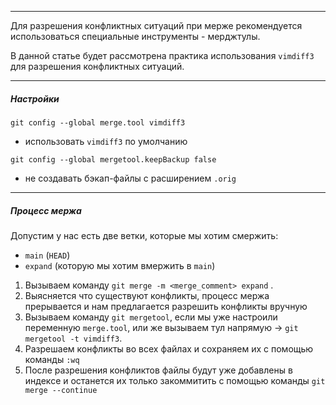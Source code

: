 ___
Для разрешения конфликтных ситуаций при мерже рекомендуется использоваться специальные инструменты - мерджтулы.

В данной статье будет рассмотрена практика использования `vimdiff3` для разрешения конфликтных ситуаций.

___
##### Настройки

`git config --global merge.tool vimdiff3`
- использовать `vimdiff3` по умолчанию

`git config --global mergetool.keepBackup false`
- не создавать бэкап-файлы с расширением `.orig`
___
##### Процесс мержа

Допустим у нас есть две ветки, которые мы хотим смержить:
- `main` (`HEAD`)
- `expand` (которую мы хотим вмержить в `main`)

1. Вызываем команду `git merge -m <merge_comment> expand` .
2. Выясняется что существуют конфликты, процесс мержа прерывается и нам предлагается разрешить конфликты вручную
3. Вызываем команду `git mergetool`, если мы уже настроили переменную `merge.tool`, или же вызываем тул напрямую -> `git mergetool -t vimdiff3`.
4. Разрешаем конфликты во всех файлах и сохраняем их с помощью команды `:wq`
5. После разрешения конфликтов файлы будут уже добавлены в индексе и останется их только закоммитить с помощью команды `git merge --continue`
